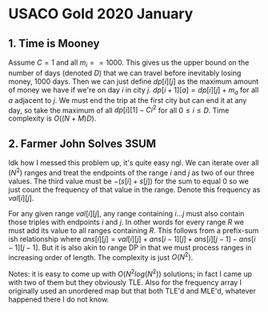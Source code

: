 # USACO Gold 2020 January

## 1. Time is Mooney

Assume $C=1$ and all $m_i==1000$. This gives us the upper bound on the number of days (denoted $D$) that we can travel before inevitably losing money, $1000$ days. Then we can just define $dp[i][j]$ as the maximum amount of money we have if we're on day $i$ in city $j$. $dp[i+1][a]=dp[i][j]+m_a$ for all $a$ adjacent to $j$. We must end the trip at the first city but can end it at any day, so take the maximum of all $dp[i][1]-Ci^2$ for all $0\le{i}\le{D}$. Time complexity is $O((N+M)D)$.


## 2. Farmer John Solves 3SUM

Idk how I messed this problem up, it's quite easy ngl. We can iterate over all $(N^2)$ ranges and treat the endpoints of the range $i$ and $j$ as two of our three values. The third value must be $-(s[i]+s[j])$ for the sum to equal $0$ so we just count the frequency of that value in the range. Denote this frequency as $val[i][j]$.

For any given range $val[i][j]$, any range containing $i...j$ must also contain those triples with endpoints $i$ and $j$. In other words for every range $R$ we must add its value to all ranges containing $R$. This follows from a prefix-sum ish relationship where $ans[i][j]=val[i][j]+ans[i-1][j]+ans[i][j-1]-ans[i-1][j-1]$. But it is also akin to range DP in that we must process ranges in increasing order of length. The complexity is just $O(N^2)$.

Notes: it is easy to come up with $O(N^2log(N^2))$ solutions; in fact I came up with two of them but they obviously TLE. Also for the frequency array I originally used an unordered map but that both TLE'd and MLE'd, whatever happened there I do not know.